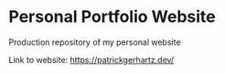 # Personal Portfolio Website
Production repository of my personal website

Link to website: https://patrickgerhartz.dev/
